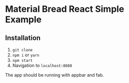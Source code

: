 # Material Bread React Simple Example

## Installation

1. `git clone`
2. `npm i` or `yarn`
3. `npm start`
4. Navigation to `localhost:8080`

The app should be running with appbar and fab.

